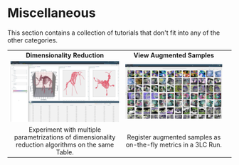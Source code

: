 # Miscellaneous

This section contains a collection of tutorials that don't fit into any of the other categories.

|  |  |  |
|:-----------:|:----------:|:----------:|
| **Dimensionality Reduction** | **View Augmented Samples** | |
| [![placeholder](../images/mammoth.jpg)](mammoth) | [![placeholder](../images/augmentations.jpg)](write-augmented-samples.ipynb) | |
| Experiment with multiple parametrizations of dimensionality reduction algorithms on the same Table.  | Register augmented samples as on-the-fly metrics in a 3LC Run. | |
